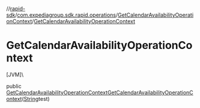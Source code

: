 //[rapid-sdk](../../../index.md)/[com.expediagroup.sdk.rapid.operations](../index.md)/[GetCalendarAvailabilityOperationContext](index.md)/[GetCalendarAvailabilityOperationContext](-get-calendar-availability-operation-context.md)

# GetCalendarAvailabilityOperationContext

[JVM]\

public [GetCalendarAvailabilityOperationContext](index.md)[GetCalendarAvailabilityOperationContext](-get-calendar-availability-operation-context.md)([String](https://docs.oracle.com/javase/8/docs/api/java/lang/String.html)test)
